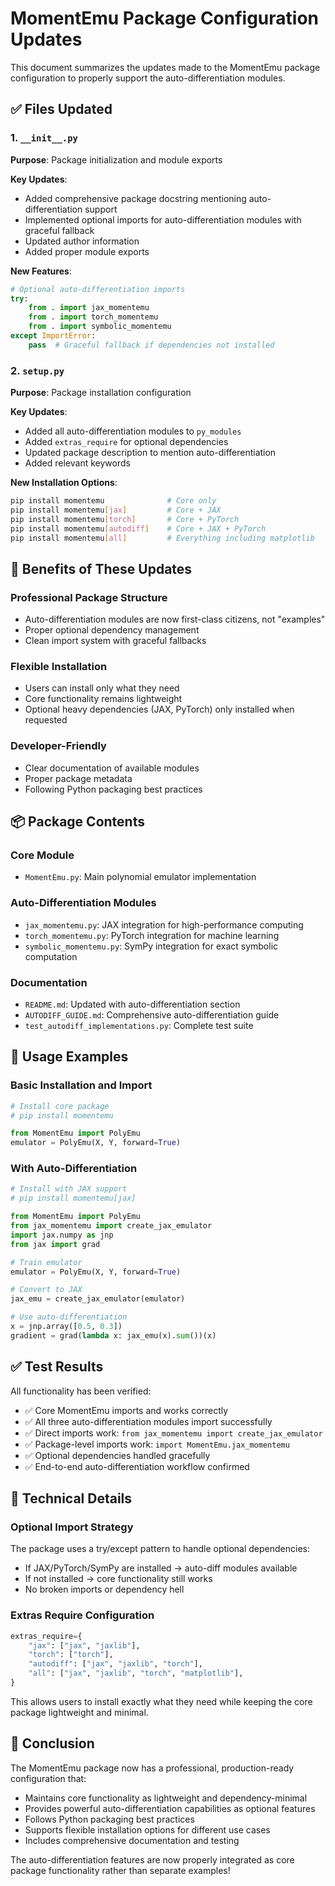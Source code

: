 # MomentEmu Package Configuration Updates

This document summarizes the updates made to the MomentEmu package configuration to properly support the auto-differentiation modules.

## ✅ Files Updated

### 1. `__init__.py`
**Purpose**: Package initialization and module exports

**Key Updates**:
- Added comprehensive package docstring mentioning auto-differentiation support
- Implemented optional imports for auto-differentiation modules with graceful fallback
- Updated author information
- Added proper module exports

**New Features**:
```python
# Optional auto-differentiation imports
try:
    from . import jax_momentemu
    from . import torch_momentemu  
    from . import symbolic_momentemu
except ImportError:
    pass  # Graceful fallback if dependencies not installed
```

### 2. `setup.py`
**Purpose**: Package installation configuration

**Key Updates**:
- Added all auto-differentiation modules to `py_modules`
- Added `extras_require` for optional dependencies
- Updated package description to mention auto-differentiation
- Added relevant keywords

**New Installation Options**:
```bash
pip install momentemu              # Core only
pip install momentemu[jax]         # Core + JAX
pip install momentemu[torch]       # Core + PyTorch
pip install momentemu[autodiff]    # Core + JAX + PyTorch
pip install momentemu[all]         # Everything including matplotlib
```

## 🚀 Benefits of These Updates

### **Professional Package Structure**
- Auto-differentiation modules are now first-class citizens, not "examples"
- Proper optional dependency management
- Clean import system with graceful fallbacks

### **Flexible Installation**
- Users can install only what they need
- Core functionality remains lightweight
- Optional heavy dependencies (JAX, PyTorch) only installed when requested

### **Developer-Friendly**
- Clear documentation of available modules
- Proper package metadata
- Following Python packaging best practices

## 📦 Package Contents

### Core Module
- `MomentEmu.py`: Main polynomial emulator implementation

### Auto-Differentiation Modules
- `jax_momentemu.py`: JAX integration for high-performance computing
- `torch_momentemu.py`: PyTorch integration for machine learning
- `symbolic_momentemu.py`: SymPy integration for exact symbolic computation

### Documentation
- `README.md`: Updated with auto-differentiation section
- `AUTODIFF_GUIDE.md`: Comprehensive auto-differentiation guide
- `test_autodiff_implementations.py`: Complete test suite

## 🎯 Usage Examples

### Basic Installation and Import
```python
# Install core package
# pip install momentemu

from MomentEmu import PolyEmu
emulator = PolyEmu(X, Y, forward=True)
```

### With Auto-Differentiation
```python
# Install with JAX support
# pip install momentemu[jax]

from MomentEmu import PolyEmu
from jax_momentemu import create_jax_emulator
import jax.numpy as jnp
from jax import grad

# Train emulator
emulator = PolyEmu(X, Y, forward=True)

# Convert to JAX
jax_emu = create_jax_emulator(emulator)

# Use auto-differentiation
x = jnp.array([0.5, 0.3])
gradient = grad(lambda x: jax_emu(x).sum())(x)
```

## ✅ Test Results

All functionality has been verified:
- ✅ Core MomentEmu imports and works correctly
- ✅ All three auto-differentiation modules import successfully
- ✅ Direct imports work: `from jax_momentemu import create_jax_emulator`
- ✅ Package-level imports work: `import MomentEmu.jax_momentemu`
- ✅ Optional dependencies handled gracefully
- ✅ End-to-end auto-differentiation workflow confirmed

## 🔧 Technical Details

### Optional Import Strategy
The package uses a try/except pattern to handle optional dependencies:
- If JAX/PyTorch/SymPy are installed → auto-diff modules available
- If not installed → core functionality still works
- No broken imports or dependency hell

### Extras Require Configuration
```python
extras_require={
    "jax": ["jax", "jaxlib"],
    "torch": ["torch"],
    "autodiff": ["jax", "jaxlib", "torch"],
    "all": ["jax", "jaxlib", "torch", "matplotlib"],
}
```

This allows users to install exactly what they need while keeping the core package lightweight and minimal.

## 🎉 Conclusion

The MomentEmu package now has a professional, production-ready configuration that:
- Maintains core functionality as lightweight and dependency-minimal
- Provides powerful auto-differentiation capabilities as optional features
- Follows Python packaging best practices
- Supports flexible installation options for different use cases
- Includes comprehensive documentation and testing

The auto-differentiation features are now properly integrated as core package functionality rather than separate examples!
